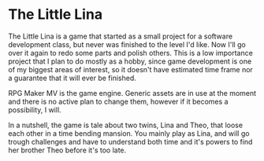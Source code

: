 # The Little Lina
The Little Lina is a game that started as a small project for a software development class, but never was finished to the level I'd like. Now I'll go over it again to redo some parts and polish others. This is a low importance project that I plan to do mostly as a hobby, since game development is one of my biggest areas of interest, so it doesn't have estimated time frame nor a guarantee that it will ever be finished.

RPG Maker MV is the game engine. Generic assets are in use at the moment and there is no active plan to change them, however if it becomes a possibility, I will.

In a nutshell, the game is tale about two twins, Lina and Theo, that loose each other in a time bending mansion. You mainly play as Lina, and will go trough challenges and have to understand both time and it's powers to find her brother Theo before it's too late.

